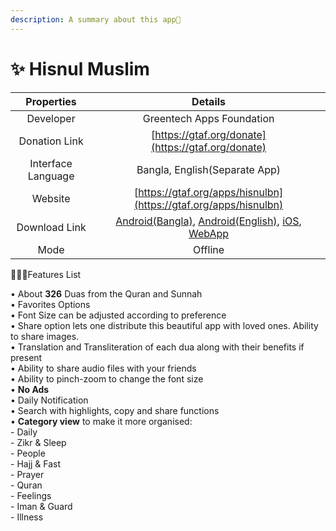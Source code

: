 ```yaml
---
description: A summary about this app💐
---
```


# ✨ Hisnul Muslim

|     Properties     |                                                                                                                                                 Details                                                                                                                                                 |
| :----------------: | :-----------------------------------------------------------------------------------------------------------------------------------------------------------------------------------------------------------------------------------------------------------------------------------------------------: |
|      Developer     |                                                                                                                                        Greentech Apps Foundation                                                                                                                                        |
|    Donation Link   |                                                                                                                            [https://gtaf.org/donate](https://gtaf.org/donate)                                                                                                                           |
| Interface Language |                                                                                                                                      Bangla, English(Separate App)                                                                                                                                      |
|       Website      |                                                                                                                     [https://gtaf.org/apps/hisnulbn](https://gtaf.org/apps/hisnulbn)                                                                                                                    |
|    Download Link   | ​[Android(Bangla)](https://play.google.com/store/apps/details?id=com.greentech.hisnulmuslimbn), [Android(English)](https://play.google.com/store/apps/details?id=com.greentech.hisnulmuslim), [iOS](https://apps.apple.com/us/app/dua-zikr-hisnul-muslim/id1402550533), [WebApp](https://dua.gtaf.org)​ |
|        Mode        |                                                                                                                                                 Offline                                                                                                                                                 |

💁🏽‍♂️Features List

• About **326** Duas from the Quran and Sunnah\
• Favorites Options\
• Font Size can be adjusted according to preference\
• Share option lets one distribute this beautiful app with loved ones. Ability to share images.\
• Translation and Transliteration of each dua along with their benefits if present\
• Ability to share audio files with your friends\
• Ability to pinch-zoom to change the font size\
• **No Ads**\
• Daily Notification\
• Search with highlights, copy and share functions\
• **Category view** to make it more organised:\
\- Daily\
\- Zikr & Sleep\
\- People\
\- Hajj & Fast\
\- Prayer\
\- Quran\
\- Feelings\
\- Iman & Guard\
\- Illness
